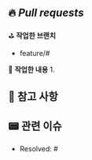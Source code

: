 ## 🔥 *Pull requests*

⛳️ **작업한 브랜치**
- feature/#

👷 **작업한 내용**
1. 

## 🚨 참고 사항

## 📟 관련 이슈
- Resolved: #
